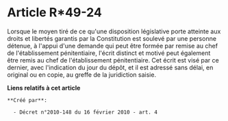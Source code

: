 # Article R*49-24

Lorsque le moyen tiré de ce qu'une disposition législative porte atteinte aux droits et libertés garantis par la Constitution
est soulevé par une personne détenue, à l'appui d'une demande qui peut être formée par remise au chef de l'établissement
pénitentiaire, l'écrit distinct et motivé peut également être remis au chef de l'établissement pénitentiaire. Cet écrit est
visé par ce dernier, avec l'indication du jour du dépôt, et il est adressé sans délai, en original ou en copie, au greffe de
la juridiction saisie.

**Liens relatifs à cet article**

	**Créé par**:

	  - Décret n°2010-148 du 16 février 2010 - art. 4
